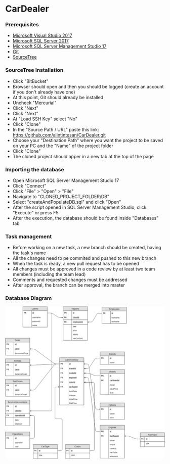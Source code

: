 # CarDealer

### Prerequisites
- [Microsoft Visual Studio 2017](https://visualstudio.microsoft.com/thank-you-downloading-visual-studio/?sku=Community&rel=15)
- [Microsoft SQL Server 2017](https://go.microsoft.com/fwlink/?linkid=853017)
- [Microsoft SQL Server Management Studio 17](https://go.microsoft.com/fwlink/?linkid=2043154)
- [Git](https://git-scm.com/download/win)
- [SourceTree](https://product-downloads.atlassian.com/software/sourcetree/windows/ga/SourceTreeSetup-3.0.17.exe)

 ### SourceTree Installation
 - Click "BitBucket"
 - Browser should open and then you should be logged (create an account if you don't already have one)
 - At this point, Git should already be installed
 - Uncheck "Mercurial"
 - Click "Next"
 - Click "Next"
 - At "Load SSH Key" select "No"
 - Click "Clone"
 - In the "Source Path / URL" paste this link: https://github.com/alintintesan/CarDealer.git
 - Choose your "Destination Path" where you want the project to be saved on your PC and the "Name" of the project folder
 - Click "Clone"
 - The cloned project should apper in a new tab at the top of the page
 
 ### Importing the database 
- Open Microsoft SQL Server Management Studio 17
- Click "Connect"
- Click "File" > "Open" > "File"
- Navigate to "CLONED_PROJECT_FOLDER\DB"
- Select "createAndPopulateDB.sql" and click "Open"
- After the script opened in SQL Server Management Studio, click "Execute" or press F5
- After the execution, the database should be found inside "Databases" tab

### Task management
- Before working on a new task, a new branch should be created, having the task's name
- All the changes need to pe commited and pushed to this new branch
- When the task is ready, a new pull request has to be opened 
- All changes must be approved in a  code review by at least two team members (including the team lead)
- Comments and requested changes must be addressed
- After approval, the branch can be merged into master

### Database Diagram
![](https://github.com/alintintesan/CarDealer/blob/master/DB/CarDealerDB.png)
